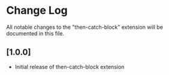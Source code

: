 # Change Log

All notable changes to the "then-catch-block" extension will be documented in this file.

## [1.0.0]

- Initial release of then-catch-block extension